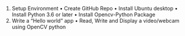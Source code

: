 1. Setup Environment
• Create GitHub Repo
• Install Ubuntu desktop
• Install Python 3.6 or later
• Install Opencv-Python Package
2. Write a “Hello world” app
• Read, Write and Display a video/webcam using OpenCV python
